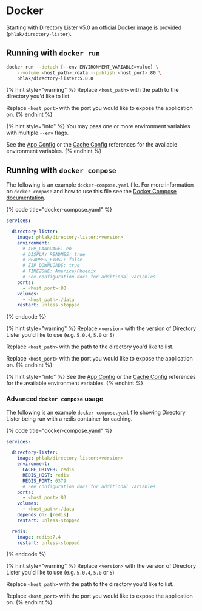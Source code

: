 # Docker

Starting with Directory Lister v5.0 an [official Docker image is provided](https://hub.docker.com/repository/docker/phlak/directory-lister) (`phlak/directory-lister`).

## Running with `docker run`

```bash
docker run --detach [--env ENVIRONMENT_VARIABLE=value] \
    --volume <host_path>:/data --publish <host_port>:80 \
    phlak/directory-lister:5.0.0
```

{% hint style="warning" %}
Replace `<host_path>` with the path to the directory you'd like to list.

Replace `<host_port>` with the port you would like to expose the application on.
{% endhint %}

{% hint style="info" %}
You may pass one or more environment variables with multiple `--env` flags.

See the [App Config](../configuration/app-config-reference.md) or the [Cache Config](../configuration/cache-config-reference.md) references for the available environment variables.
{% endhint %}

## Running with `docker compose`

The following is an example `docker-compose.yaml` file. For more information on `docker compose` and how to use this file see the [Docker Compose documentation](https://docs.docker.com/compose/).

{% code title="docker-compose.yaml" %}
```yaml
services:

  directory-lister:
    image: phlak/directory-lister:<version>
    environment:
      # APP_LANGUAGE: en
      # DISPLAY_READMES: true
      # READMES_FIRST: false
      # ZIP_DOWNLOADS: true
      # TIMEZONE: America/Phoenix
      # See configuration docs for additional variables
    ports:
      - <host_port>:80
    volumes:
      - <host_path>:/data
    restart: unless-stopped
```
{% endcode %}

{% hint style="warning" %}
Replace `<version>` with the version of Directory Lister you'd like to use (e.g. `5.0.4`, `5.0` or `5`)

Replace `<host_path>` with the path to the directory you'd like to list.

Replace `<host_port>` with the port you would like to expose the application on.
{% endhint %}

{% hint style="info" %}
See the [App Config](../configuration/app-config-reference.md) or the [Cache Config](../configuration/cache-config-reference.md) references for the available environment variables.
{% endhint %}

### Advanced `docker compose` usage&#x20;

The following is an example `docker-compose.yaml` file showing Directory Lister being run with a redis container for caching.

{% code title="docker-compose.yaml" %}
```yaml
services:

  directory-lister:
    image: phlak/directory-lister:<version>
    environment:
      CACHE_DRIVER: redis
      REDIS_HOST: redis
      REDIS_PORT: 6379
      # See configuration docs for additional variables
    ports:
      - <host_port>:80
    volumes:
      - <host_path>:/data
    depends_on: [redis]
    restart: unless-stopped

  redis:
    image: redis:7.4
    restart: unless-stopped
```
{% endcode %}

{% hint style="warning" %}
Replace `<version>` with the version of Directory Lister you'd like to use (e.g. `5.0.4`, `5.0` or `5`)

Replace `<host_path>` with the path to the directory you'd like to list.

Replace `<host_port>` with the port you would like to expose the application on.
{% endhint %}
